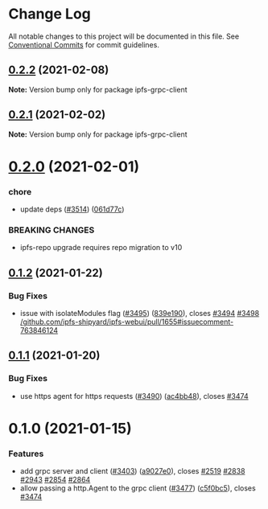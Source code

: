 # Change Log

All notable changes to this project will be documented in this file.
See [Conventional Commits](https://conventionalcommits.org) for commit guidelines.

## [0.2.2](https://github.com/ipfs/js-ipfs/compare/ipfs-grpc-client@0.2.1...ipfs-grpc-client@0.2.2) (2021-02-08)

**Note:** Version bump only for package ipfs-grpc-client





## [0.2.1](https://github.com/ipfs/js-ipfs/compare/ipfs-grpc-client@0.2.0...ipfs-grpc-client@0.2.1) (2021-02-02)

**Note:** Version bump only for package ipfs-grpc-client





# [0.2.0](https://github.com/ipfs/js-ipfs/compare/ipfs-grpc-client@0.1.2...ipfs-grpc-client@0.2.0) (2021-02-01)


### chore

* update deps ([#3514](https://github.com/ipfs/js-ipfs/issues/3514)) ([061d77c](https://github.com/ipfs/js-ipfs/commit/061d77cc03f40af5a3bc3590481e1e5836e7f0d8))


### BREAKING CHANGES

* ipfs-repo upgrade requires repo migration to v10





## [0.1.2](https://github.com/ipfs/js-ipfs/compare/ipfs-grpc-client@0.1.1...ipfs-grpc-client@0.1.2) (2021-01-22)


### Bug Fixes

* issue with isolateModules flag ([#3495](https://github.com/ipfs/js-ipfs/issues/3495)) ([839e190](https://github.com/ipfs/js-ipfs/commit/839e1908f3c050b45af176883a7e450fb339bef0)), closes [#3494](https://github.com/ipfs/js-ipfs/issues/3494) [#3498](https://github.com/ipfs/js-ipfs/issues/3498) [/github.com/ipfs-shipyard/ipfs-webui/pull/1655#issuecomment-763846124](https://github.com//github.com/ipfs-shipyard/ipfs-webui/pull/1655/issues/issuecomment-763846124)





## [0.1.1](https://github.com/ipfs/js-ipfs/compare/ipfs-grpc-client@0.1.0...ipfs-grpc-client@0.1.1) (2021-01-20)


### Bug Fixes

* use https agent for https requests ([#3490](https://github.com/ipfs/js-ipfs/issues/3490)) ([ac4bb48](https://github.com/ipfs/js-ipfs/commit/ac4bb4841ce7c191408e1b2bb906284ae0dbd975)), closes [#3474](https://github.com/ipfs/js-ipfs/issues/3474)





# 0.1.0 (2021-01-15)


### Features

* add grpc server and client ([#3403](https://github.com/ipfs/js-ipfs/issues/3403)) ([a9027e0](https://github.com/ipfs/js-ipfs/commit/a9027e0ec0cea9a4f34b4f2f52e09abb35237384)), closes [#2519](https://github.com/ipfs/js-ipfs/issues/2519) [#2838](https://github.com/ipfs/js-ipfs/issues/2838) [#2943](https://github.com/ipfs/js-ipfs/issues/2943) [#2854](https://github.com/ipfs/js-ipfs/issues/2854) [#2864](https://github.com/ipfs/js-ipfs/issues/2864)
* allow passing a http.Agent to the grpc client ([#3477](https://github.com/ipfs/js-ipfs/issues/3477)) ([c5f0bc5](https://github.com/ipfs/js-ipfs/commit/c5f0bc5eeee15369b7d02901035b04184a8608d2)), closes [#3474](https://github.com/ipfs/js-ipfs/issues/3474)
